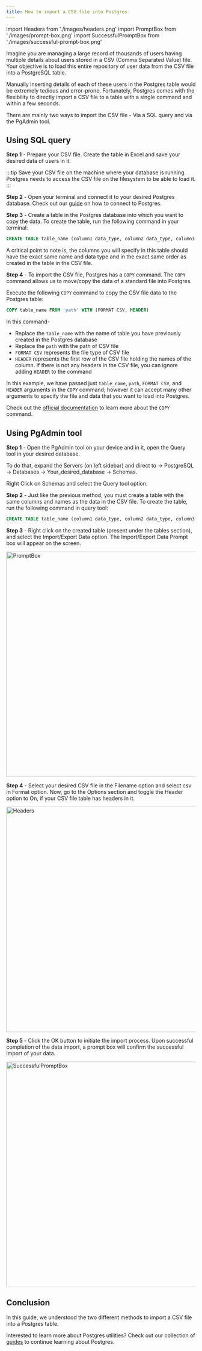```yaml
---
title: How to import a CSV file into Postgres
---
```


import Headers from './images/headers.png'
import PromptBox from './images/prompt-box.png'
import SuccessfulPromptBox from './images/successful-prompt-box.png'

Imagine you are managing a large record of thousands of users having multiple details about users stored in a CSV (Comma Separated Value) file. Your objective is to load this entire repository of user data from the CSV file into a PostgreSQL table.

Manually inserting details of each of these users in the Postgres table would be extremely tedious and error-prone. Fortunately, Postgres comes with the flexibility to directly import a CSV file to a table with a single command and within a few seconds.

There are mainly two ways to import the CSV file - Via a SQL query and via the PgAdmin tool.

## Using SQL query

**Step 1** - Prepare your CSV file. Create the table in Excel and save your desired data of users in it.

:::tip
Save your CSV file on the machine where your database is running. Postgres needs to access the CSV file on the filesystem to be able to load it.
:::

**Step 2** - Open your terminal and connect it to your desired Postgres database. Check out our [guide](https://tembo.io/docs/postgres_guides/how-to-connect-to-postgres/) on how to connect to Postgres.

**Step 3** - Create a table in the Postgres database into which you want to copy the data. To create the table, run the following command in your terminal:

```sql
CREATE TABLE table_name (column1 data_type, column2 data_type, column3 data_type, …);
```

A critical point to note is, the columns you will specify in this table should have the exact same name and data type and in the exact same order as created in the table in the CSV file.

**Step 4** - To import the CSV file, Postgres has a `COPY` command. The `COPY` command allows us to move/copy the data of a standard file into Postgres.

Execute the following `COPY` command to copy the CSV file data to the Postgres table:

```sql
COPY table_name FROM 'path' WITH (FORMAT CSV, HEADER)
```

In this command-

-   Replace the `table_name` with the name of table you have previously created in the Postgres database
-   Replace the `path` with the path of CSV file
-   `FORMAT CSV` represents the file type of CSV file
-   `HEADER` represents the first row of the CSV file holding the names of the column. If there is not any headers in the CSV file, you can ignore adding `HEADER` to the command

In this example, we have passed just `table_name`, `path`, `FORMAT CSV`, and `HEADER` arguments in the `COPY` command; however it can accept many other arguments to specify the file and data that you want to load into Postgres.

Check out the [official documentation](https://www.postgresql.org/docs/current/sql-copy.html) to learn more about the `COPY` command.

## Using PgAdmin tool

**Step 1** - Open the PgAdmin tool on your device and in it, open the Query tool in your desired database.

To do that, expand the Servers (on left sidebar) and direct to → PostgreSQL → Databases → Your_desired_database → Schemas.

Right Click on Schemas and select the Query tool option.

**Step 2** - Just like the previous method, you must create a table with the same columns and names as the data in the CSV file. To create the table, run the following command in query tool:

```sql
CREATE TABLE table_name (column1 data_type, column2 data_type, column3 data_type, …);
```

**Step 3** - Right click on the created table (present under the tables section), and select the Import/Export Data option. The Import/Export Data Prompt box will appear on the screen.

<img src={PromptBox} width="600" alt="PromptBox" />

**Step 4** - Select your desired CSV file in the Filename option and select csv in Format option. Now, go to the Options section and toggle the Header option to On, if your CSV file table has headers in it.

<img src={Headers} width="600" alt="Headers" />

**Step 5** - Click the OK button to initiate the import process. Upon successful completion of the data import, a prompt box will confirm the successful import of your data.

<img src={SuccessfulPromptBox} width="600" alt="SuccessfulPromptBox" />

## Conclusion

In this guide, we understood the two different methods to import a CSV file into a Postgres table.

Interested to learn more about Postgres utilities? Check out our collection of [guides](https://tembo.io/docs/category/postgres-guides) to continue learning about Postgres.
